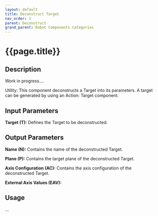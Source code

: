 ```yaml
---
layout: default
title: Deconstruct Target
nav_order: 1
parent: Deconstruct
grand_parent: Robot Components Categories
---
```


# **{{page.title}}**

## **Description**

Work in progress....

Utility: This component deconstructs a Target into its parameters. A target can be generated by using an Action: Target component.

## **Input Parameters**

**Target (T):** Defines the Target to be deconstructed.

## **Output Parameters**

**Name (N):** Contains the name of the deconstructed Target.

**Plane (P):** Contains the target plane of the deconstructed Target.

**Axis Configuration (AC):** Contains the axis configuration of the deconstructed Target.

**External Axis Values (EAV):**

## **Usage**

...
